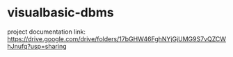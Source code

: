 # visualbasic-dbms

project documentation link: https://drive.google.com/drive/folders/17bGHW46FghNYjGjUMG9S7vQZCWhJnufq?usp=sharing
